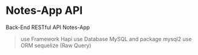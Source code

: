 # Notes-App API
Back-End RESTful API Notes-App

> use Framework Hapi
> use Database MySQL and package mysql2
> use ORM sequelize (Raw Query)